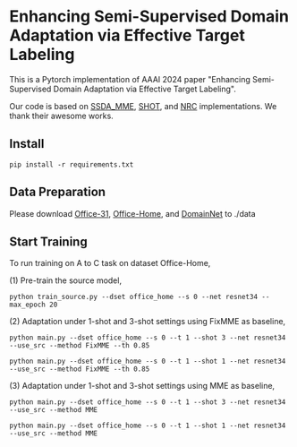 # Enhancing Semi-Supervised Domain Adaptation via Effective Target Labeling


This is a Pytorch implementation of AAAI 2024 paper "Enhancing Semi-Supervised Domain Adaptation via Effective Target Labeling".

Our code is based on [SSDA_MME](https://github.com/VisionLearningGroup/SSDA_MME), [SHOT](https://github.com/tim-learn/SHOT), and [NRC](https://github.com/Albert0147/SFDA_neighbors) implementations.
We thank their awesome works.


## Install

`pip install -r requirements.txt`


## Data Preparation
Please download [Office-31](https://faculty.cc.gatech.edu/~judy/domainadapt/), [Office-Home](http://ai.bu.edu/visda-2017/), and [DomainNet](http://ai.bu.edu/M3SDA/) to ./data

## Start Training

To run training on A to C task on dataset Office-Home,


(1) Pre-train the source model,

`python train_source.py --dset office_home --s 0 --net resnet34 --max_epoch 20
`

(2) Adaptation under 1-shot and 3-shot settings using FixMME as baseline,


`python main.py --dset office_home --s 0 --t 1 --shot 3 --net resnet34 --use_src --method FixMME --th 0.85
`

`python main.py --dset office_home --s 0 --t 1 --shot 1 --net resnet34 --use_src --method FixMME --th 0.85 
`

(3) Adaptation under 1-shot and 3-shot settings using MME as baseline,

`python main.py --dset office_home --s 0 --t 1 --shot 3 --net resnet34 --use_src --method MME 
`

`python main.py --dset office_home --s 0 --t 1 --shot 1 --net resnet34 --use_src --method MME 
`

